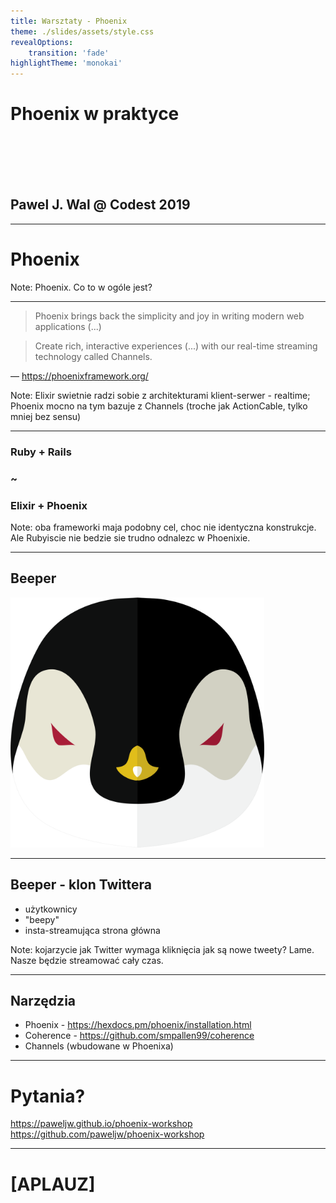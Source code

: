 ```yaml
---
title: Warsztaty - Phoenix
theme: ./slides/assets/style.css
revealOptions:
    transition: 'fade'
highlightTheme: 'monokai'
---
```


<!-- .slide: data-background="./assets/codest-opener.svg" id="opener" -->

# Phoenix w praktyce

<br/>
<br/>
<br/>
<br/>

## Pawel J. Wal @ Codest 2019

---

# Phoenix

Note: Phoenix. Co to w ogóle jest?

----

> Phoenix brings back the simplicity and joy in writing modern web applications (...)

> Create rich, interactive experiences (...) with our real-time streaming technology called Channels.

&mdash; https://phoenixframework.org/

Note: Elixir swietnie radzi sobie z architekturami klient-serwer - realtime; Phoenix mocno na tym bazuje z Channels (troche jak ActionCable, tylko mniej bez sensu)

----

### Ruby + Rails
### ~
### Elixir + Phoenix

Note: oba frameworki maja podobny cel, choc nie identyczna konstrukcje.
Ale Rubyiscie nie bedzie sie trudno odnalezc w Phoenixie.

---

## Beeper

<img src="./assets/beeper.png" style="height: 400px; border: 0px none">

----

## Beeper - klon Twittera

* użytkownicy
* "beepy"
* insta-streamująca strona główna

Note: kojarzycie jak Twitter wymaga kliknięcia jak są nowe tweety? Lame. Nasze będzie streamować cały czas.

---

## Narzędzia

* Phoenix - https://hexdocs.pm/phoenix/installation.html
* Coherence - https://github.com/smpallen99/coherence
* Channels (wbudowane w Phoenixa)

---

# Pytania?

https://paweljw.github.io/phoenix-workshop
https://github.com/paweljw/phoenix-workshop

---

# [APLAUZ]
